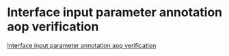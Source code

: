 # Interface input parameter annotation aop verification
[Interface input parameter annotation aop verification](https://aiwithcloud.com/2022/09/15/interface_input_parameter_annotation_aop_verification/)